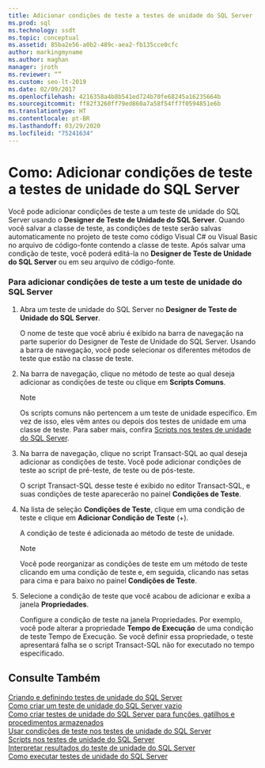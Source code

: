 ```yaml
---
title: Adicionar condições de teste a testes de unidade do SQL Server
ms.prod: sql
ms.technology: ssdt
ms.topic: conceptual
ms.assetid: 85ba2e56-a0b2-489c-aea2-fb135cce0cfc
author: markingmyname
ms.author: maghan
manager: jroth
ms.reviewer: “”
ms.custom: seo-lt-2019
ms.date: 02/09/2017
ms.openlocfilehash: 4216358a4b8b541ed724b70fe68245a16235664b
ms.sourcegitcommit: ff82f3260ff79ed860a7a58f54ff7f0594851e6b
ms.translationtype: HT
ms.contentlocale: pt-BR
ms.lasthandoff: 03/29/2020
ms.locfileid: "75241634"
---
```

# <a name="how-to-add-test-conditions-to-sql-server-unit-tests"></a>Como: Adicionar condições de teste a testes de unidade do SQL Server

Você pode adicionar condições de teste a um teste de unidade do SQL Server usando o **Designer de Teste de Unidade do SQL Server**. Quando você salvar a classe de teste, as condições de teste serão salvas automaticamente no projeto de teste como código Visual C\# ou Visual Basic no arquivo de código-fonte contendo a classe de teste. Após salvar uma condição de teste, você poderá editá-la no **Designer de Teste de Unidade do SQL Server** ou em seu arquivo de código-fonte.  
  
### <a name="to-add-test-conditions-to-a-sql-server-unit-test"></a>Para adicionar condições de teste a um teste de unidade do SQL Server  
  
1.  Abra um teste de unidade do SQL Server no **Designer de Teste de Unidade do SQL Server**.  
  
    O nome de teste que você abriu é exibido na barra de navegação na parte superior do Designer de Teste de Unidade do SQL Server. Usando a barra de navegação, você pode selecionar os diferentes métodos de teste que estão na classe de teste.  
  
2.  Na barra de navegação, clique no método de teste ao qual deseja adicionar as condições de teste ou clique em **Scripts Comuns**.  
  
    > [!NOTE]  
    > Os scripts comuns não pertencem a um teste de unidade específico. Em vez de isso, eles vêm antes ou depois dos testes de unidade em uma classe de teste. Para saber mais, confira [Scripts nos testes de unidade do SQL Server](../ssdt/scripts-in-sql-server-unit-tests.md).  
  
3.  Na barra de navegação, clique no script Transact\-SQL ao qual deseja adicionar as condições de teste. Você pode adicionar condições de teste ao script de pré-teste, de teste ou de pós-teste.  
  
    O script Transact\-SQL desse teste é exibido no editor Transact\-SQL, e suas condições de teste aparecerão no painel **Condições de Teste**.  
  
4.  Na lista de seleção **Condições de Teste**, clique em uma condição de teste e clique em **Adicionar Condição de Teste** (+).  
  
    A condição de teste é adicionada ao método de teste de unidade.  
  
    > [!NOTE]  
    > Você pode reorganizar as condições de teste em um método de teste clicando em uma condição de teste e, em seguida, clicando nas setas para cima e para baixo no painel **Condições de Teste**.  
  
5.  Selecione a condição de teste que você acabou de adicionar e exiba a janela **Propriedades**.  
  
    Configure a condição de teste na janela Propriedades. Por exemplo, você pode alterar a propriedade **Tempo de Execução** de uma condição de teste Tempo de Execução. Se você definir essa propriedade, o teste apresentará falha se o script Transact\-SQL não for executado no tempo especificado.  
  
## <a name="see-also"></a>Consulte Também  
[Criando e definindo testes de unidade do SQL Server](../ssdt/creating-and-defining-sql-server-unit-tests.md)  
[Como criar um teste de unidade do SQL Server vazio](../ssdt/how-to-create-an-empty-sql-server-unit-test.md)  
[Como criar testes de unidade do SQL Server para funções, gatilhos e procedimentos armazenados](../ssdt/how-to-create-unit-tests-for-functions-triggers-stored-procedures.md)  
[Usar condições de teste nos testes de unidade do SQL Server](../ssdt/using-test-conditions-in-sql-server-unit-tests.md)  
[Scripts nos testes de unidade do SQL Server](../ssdt/scripts-in-sql-server-unit-tests.md)  
[Interpretar resultados do teste de unidade do SQL Server](../ssdt/interpreting-sql-server-unit-test-results.md)  
[Como executar testes de unidade do SQL Server](../ssdt/how-to-run-sql-server-unit-tests.md)  
  
